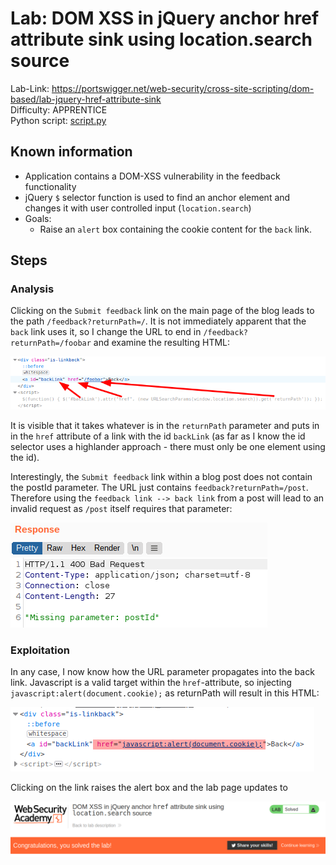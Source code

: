 # Lab: DOM XSS in jQuery anchor href attribute sink using location.search source

Lab-Link: <https://portswigger.net/web-security/cross-site-scripting/dom-based/lab-jquery-href-attribute-sink>  
Difficulty: APPRENTICE  
Python script: [script.py](script.py)  

## Known information

- Application contains a DOM-XSS vulnerability in the feedback functionality
- jQuery `$` selector function is used to find an anchor element and changes it with user controlled input (`location.search`)
- Goals:
  - Raise an `alert` box containing the cookie content for the `back` link.

## Steps

### Analysis

Clicking on the `Submit feedback` link on the main page of the blog leads to the path `/feedback?returnPath=/`. It is not immediately apparent that the `back` link uses it, so I change the URL to end in `/feedback?returnPath=/foobar` and examine the resulting HTML:

![HTML](img/HTML.png)

It is visible that it takes whatever is in the `returnPath` parameter and puts in in the `href` attribute of a link with the id `backLink` (as far as I know the id selector uses a highlander approach - there must only be one element using the id).

Interestingly, the `Submit feedback` link within a blog post does not contain the postId parameter. The URL just contains `feedback?returnPath=/post`. Therefore using the `feedback link --> back link` from a post will lead to an invalid request as `/post` itself requires that parameter:

![invalid_request](img/invalid_request.png)

### Exploitation

In any case, I now know how the URL parameter propagates into the back link. Javascript is a valid target within the `href`-attribute, so injecting `javascript:alert(document.cookie);` as returnPath will result in this HTML:

![malicious_html](img/malicious_html.png)

Clicking on the link raises the alert box and the lab page updates to

![success](img/success.png)
